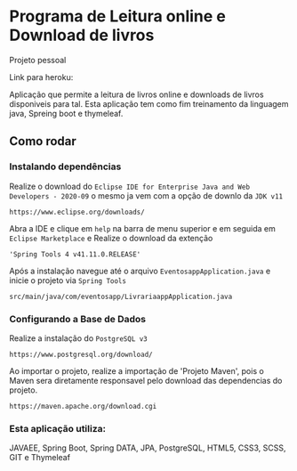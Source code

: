 # Programa de Leitura online e Download de livros

Projeto pessoal

Link para heroku: 

Aplicação que permite a leitura de livros online e downloads de livros disponiveis para tal. Esta aplicação tem como fim treinamento da linguagem java, Spreing boot e thymeleaf.

## Como rodar

### Instalando dependências
Realize o download do `Eclipse IDE for Enterprise Java and Web Developers - 2020-09` o mesmo ja vem com a opção de downlo da `JDK v11`
```
https://www.eclipse.org/downloads/
```

Abra a IDE e clique em `help` na barra de menu superior e em seguida em `Eclipse Marketplace` e Realize o download da extenção
```
'Spring Tools 4 v41.11.0.RELEASE'
```

Após a instalação navegue até o arquivo `EventosappApplication.java` e inicie o projeto via `Spring Tools`
```
src/main/java/com/eventosapp/LivrariaappApplication.java
```

### Configurando a Base de Dados
Realize a instalação do `PostgreSQL v3`
```
https://www.postgresql.org/download/
```

Ao importar o projeto, realize a importação de 'Projeto Maven', pois o Maven sera diretamente responsavel pelo download das dependencias do projeto.
```
https://maven.apache.org/download.cgi
```
### Esta aplicação utiliza: 
JAVAEE, Spring Boot, Spring DATA, JPA, PostgreSQL, HTML5, CSS3, SCSS, GIT e Thymeleaf
